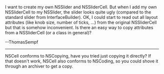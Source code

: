 I want to create my own NSSlider and NSSliderCell. But when I add my own NSSliderCell to my NSSlider, the slider looks quite ugly (compared to the standard slider from InterfaceBuilder). OK, I could start to read out all layout attributes (like knob size, number of ticks, ...) from the original NSSliderCell but that is somehow inconvenient. Is there an easy way to copy attributes from a NSSliderCell (or a class in general)?

--ThomasSempf

----

NSCell conforms to NSCopying, have you tried just copying it directly? If that doesn't work, NSCell also conforms to NSCoding, so you could shove it through an archiver to get a copy.
